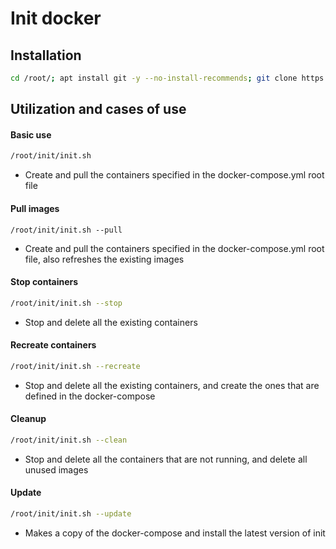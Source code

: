 # Init docker

<h2>Installation</h2>

```bash
cd /root/; apt install git -y --no-install-recommends; git clone https://github.com/paubarranca/init.git; bash /root/init/bootstrap.sh
```

<h2>Utilization and cases of use</h2>
<h4>Basic use</h4>

```bash
/root/init/init.sh
```

* Create and pull the containers specified in the docker-compose.yml root file

<h4>Pull images</h4>

```
/root/init/init.sh --pull
```
* Create and pull the containers specified in the docker-compose.yml root file, also refreshes the existing images

<h4>Stop containers</h4>

```bash
/root/init/init.sh --stop
```

* Stop and delete all the existing containers

<h4>Recreate containers</h4>

```bash
/root/init/init.sh --recreate
```

* Stop and delete all the existing containers, and create the ones that are defined in the docker-compose

<h4>Cleanup</h4>

```bash
/root/init/init.sh --clean
```
* Stop and delete all the containers that are not running, and delete all unused images

<h4>Update</h4>

```bash
/root/init/init.sh --update
```

* Makes a copy of the docker-compose and install the latest version of init
